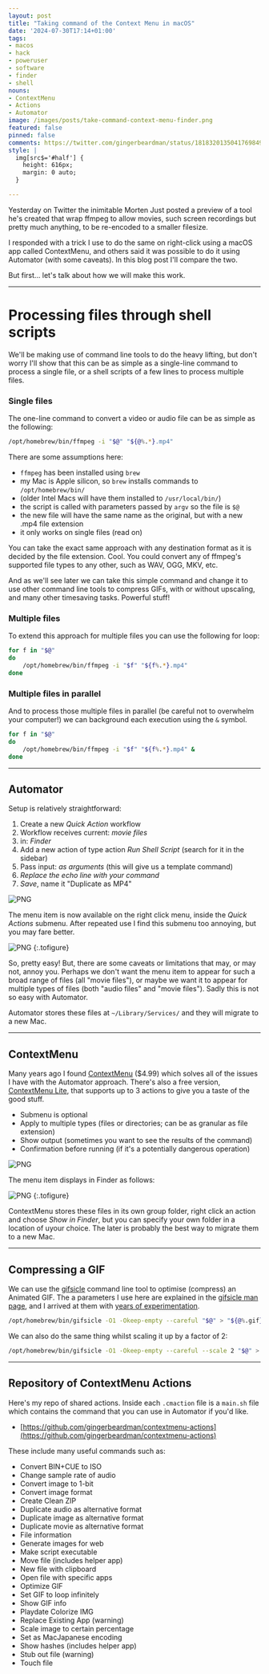 ```yaml
---
layout: post
title: "Taking command of the Context Menu in macOS"
date: '2024-07-30T17:14+01:00'
tags:
- macos
- hack
- poweruser
- software
- finder
- shell
nouns:
- ContextMenu
- Actions
- Automator
image: /images/posts/take-command-context-menu-finder.png
featured: false
pinned: false
comments: https://twitter.com/gingerbeardman/status/1818320135041769849
style: |
  img[src$='#half'] {
    height: 616px;
    margin: 0 auto;
  }

---
```


Yesterday on Twitter the inimitable Morten Just posted a preview of a tool he's created that wrap ffmpeg to allow movies, such screen recordings but pretty much anything, to be re-encoded to a smaller filesize.

I responded with a trick I use to do the same on right-click using a macOS app called ContextMenu, and others said it was possible to do it using Automator (with some caveats). In this blog post I'll compare the two.

But first... let's talk about how we will make this work.

----

# Processing files through shell scripts

We'll be making use of command line tools to do the heavy lifting, but don't worry I'll show that this can be as simple as a single-line command to process a single file, or a shell scripts of a few lines to process multiple files.

### Single files

The one-line command to convert a video or audio file can be as simple as the following:

```sh
/opt/homebrew/bin/ffmpeg -i "$@" "${@%.*}.mp4"
```

There are some assumptions here:
- `ffmpeg` has been installed using `brew`
- my Mac is Apple silicon, so `brew` installs commands to `/opt/homebrew/bin/`
- (older Intel Macs will have them installed to `/usr/local/bin/`)
- the script is called with parameters passed by `argv` so the file is `$@`
- the new file will have the same name as the original, but with a new .mp4 file extension
- it only works on single files (read on)

You can take the exact same approach with any destination format as it is decided by the file extension. Cool. You could convert any of ffmpeg's supported file types to any other, such as WAV, OGG, MKV, etc.

And as we'll see later we can take this simple command and change it to use other command line tools to compress GIFs, with or without upscaling, and many other timesaving tasks. Powerful stuff!

### Multiple files

To extend this approach for multiple files you can use the following for loop:

```sh
for f in "$@"
do
    /opt/homebrew/bin/ffmpeg -i "$f" "${f%.*}.mp4"
done
```

### Multiple files in parallel

And to process those multiple files in parallel (be careful not to overwhelm your computer!) we can background each execution using the `&` symbol.

```sh
for f in "$@"
do
    /opt/homebrew/bin/ffmpeg -i "$f" "${f%.*}.mp4" &
done
```

----

## Automator

Setup is relatively straightforward:

1. Create a new *Quick Action* workflow
1. Workflow receives current: *movie files*
1. in: *Finder*
1. Add a new action of type action *Run Shell Script* (search for it in the sidebar)
1. Pass input: *as arguments* (this will give us a template command)
1. *Replace the echo line with your command*
1. *Save*, name it "Duplicate as MP4"

![PNG](https://cdn.gingerbeardman.com/images/posts/take-command-automator-setup.png)

The menu item is now available on the right click menu, inside the *Quick Actions* submenu. After repeated use I find this submenu too annoying, but you may fare better.

![PNG](https://cdn.gingerbeardman.com/images/posts/take-command-automator-finder.png#half "Automator Quick Action in Finder Context Menu")
{:.tofigure}

So, pretty easy! But, there are some caveats or limitations that may, or may not, annoy you. Perhaps we don't want the menu item to appear for such a broad range of files (all "movie files"), or maybe we want it to appear for multiple types of files (both "audio files" and "movie files"). Sadly this is not so easy with Automator.

Automator stores these files at `~/Library/Services/` and they will migrate to a new Mac.

----

## ContextMenu

Many years ago I found [ContextMenu](https://apps.apple.com/us/app/context-menu/id1236813619?mt=12) ($4.99) which solves all of the issues I have with the Automator approach. There's also a free version, [ContextMenu Lite](https://apps.apple.com/gb/app/context-menu-lite/id1261373706?mt=12), that supports up to 3 actions to give you a taste of the good stuff.

- Submenu is optional
- Apply to multiple types (files or directories; can be as granular as file extension)
- Show output (sometimes you want to see the results of the command)
- Confirmation before running (if it's a potentially dangerous operation)

![PNG](https://cdn.gingerbeardman.com/images/posts/take-command-context-menu-setup.png#half)

The menu item displays in Finder as follows:

![PNG](https://cdn.gingerbeardman.com/images/posts/take-command-context-menu-finder.png#half "ContextMenu Action in Finder Context Menu")
{:.tofigure}

ContextMenu stores these files in its own group folder, right click an action and choose *Show in Finder*, but you can specify your own folder in a location of uyour choice. The later is probably the best way to migrate them to a new Mac.

----

## Compressing a GIF

We can use the [gifsicle](https://www.lcdf.org/gifsicle/) command line tool to optimise (compress) an Animated GIF. The a parameters I use here are explained in the [gifsicle man page](https://www.lcdf.org/gifsicle/man.html), and I arrived at them with [years of experimentation](/2016/06/16/post-processing-animated-gifs/).

```sh
/opt/homebrew/bin/gifsicle -O1 -Okeep-empty --careful "$@" > "${@%.gif}.o.gif"
```

We can also do the same thing whilst scaling it up by a factor of 2:

```sh
/opt/homebrew/bin/gifsicle -O1 -Okeep-empty --careful --scale 2 "$@" > "${@%.gif}.o.gif"
```

----

## Repository of ContextMenu Actions

Here's my repo of shared actions. Inside each `.cmaction` file is a `main.sh` file which contains the command that you can use in Automator if you'd like.

- [https://github.com/gingerbeardman/contextmenu-actions](https://github.com/gingerbeardman/contextmenu-actions)

These include many useful commands such as:

- Convert BIN+CUE to ISO
- Change sample rate of audio
- Convert image to 1-bit
- Convert image format
- Create Clean ZIP
- Duplicate audio as alternative format
- Duplicate image as alternative format
- Duplicate movie as alternative format
- File information
- Generate images for web
- Make script executable
- Move file (includes helper app)
- New file with clipboard
- Open file with specific apps
- Optimize GIF
- Set GIF to loop infinitely
- Show GIF info
- Playdate Colorize IMG
- Replace Existing App (warning)
- Scale image to certain percentage
- Set as MacJapanese encoding
- Show hashes (includes helper app)
- Stub out file (warning)
- Touch file
